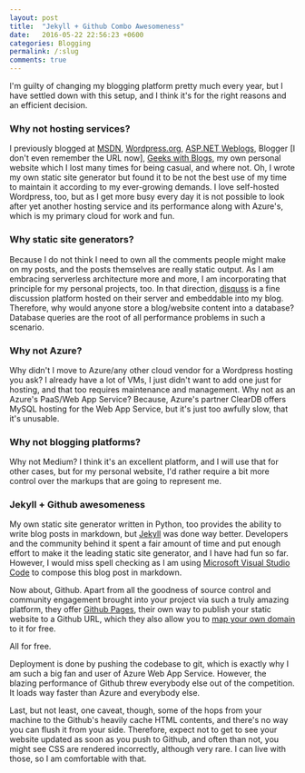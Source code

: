 ```yaml
---
layout: post
title:  "Jekyll + Github Combo Awesomeness"
date:   2016-05-22 22:56:23 +0600
categories: Blogging
permalink: /:slug
comments: true
---
```

I'm guilty of changing my blogging platform pretty much every year, but I have settled down with this setup, and I think it's for the right reasons and an efficient decision. 

### Why not hosting services?
I previously blogged at [MSDN](https://blogs.msdn.com/saqib/), [Wordpress.org](https://tanzimsaqib.wordpress.com/), [ASP.NET Weblogs](http://weblogs.asp.net/tanzimsaqib), Blogger [I don't even remember the URL now], [Geeks with Blogs](http://www.geekswithblogs.net/Saqib/), my own personal website which I lost many times for being casual, and where not. Oh, I wrote my own static site generator but found it to be not the best use of my time to maintain it according to my ever-growing demands. I love self-hosted Wordpress, too, but as I get more busy every day it is not possible to look after yet another hosting service and its performance along with Azure's, which is my primary cloud for work and fun.

### Why static site generators?
Because I do not think I need to own all the comments people might make on my posts, and the posts themselves are really static output. As I am embracing serverless architecture more and more, I am incorporating that principle for my personal projects, too. In that direction, [disquss](https://disqus.com/) is a fine discussion platform hosted on their server and embeddable into my blog. Therefore, why would anyone store a blog/website content into a database? Database queries are the root of all performance problems in such a scenario. 

### Why not Azure?
Why didn't I move to Azure/any other cloud vendor for a Wordpress hosting you ask? I already have a lot of VMs, I just didn't want to add one just for hosting, and that too requires maintenance and management. Why not as an Azure's PaaS/Web App Service? Because, Azure's partner ClearDB offers MySQL hosting for the Web App Service, but it's just too awfully  slow, that it's unusable. 


### Why not blogging platforms?
Why not Medium? I think it's an excellent platform, and I will use that for other cases, but for my personal website, I'd rather require a bit more control over the markups that are going to represent me.     

### Jekyll + Github awesomeness
My own static site generator written in Python, too provides the ability to write blog posts in markdown, but [Jekyll](https://jekyllrb.com) was done way better. Developers and the community behind it spent a fair amount of time and put enough effort to make it the leading static site generator, and I have had fun so far. However, I would miss spell checking as I am using [Microsoft Visual Studio Code](https://code.visualstudio.com/) to compose this blog post in markdown.

Now about, Github. Apart from all the goodness of source control and community engagement brought into your project via such a truly amazing platform, they offer [Github Pages](https://pages.github.com/), their own way to publish your static website to a Github URL, which they also allow you to [map your own domain](https://help.github.com/articles/using-a-custom-domain-with-github-pages/) to it for free. 

All for free. 

Deployment is done by pushing the codebase to git, which is exactly why I am such a big fan and user of Azure Web App Service. However, the blazing performance of Github threw everybody else out of the competition. It loads way faster than Azure and everybody else.       

Last, but not least, one caveat, though, some of the hops from your machine to the Github's heavily cache HTML contents, and there's no way you can flush it from your side. Therefore, expect not to get to see your website updated as soon as you push to Github, and often than not, you might see CSS are rendered incorrectly, although very rare. I can live with those, so I am comfortable with that.